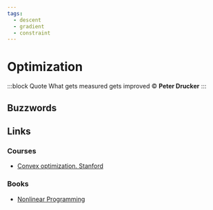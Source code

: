 ```yaml
---
tags:
  - descent
  - gradient
  - constraint
---
```


# Optimization

:::block Quote
What gets measured gets improved  © **Peter Drucker**
:::

## Buzzwords

<Buzzword text="Linear Programming"/>
<Buzzword text="Quadratic Programming"/>
<Buzzword text="Dynamic Programming"/>
<Buzzword text="Constraint Optimization"/>
<Buzzword text="Simplex Algorithm"/>
<Buzzword text="Barrier Function"/>
<Buzzword text="Penalty Method"/>
<Buzzword text="Steepest Descent"/>
<Buzzword text="Newton's Method"/>
<Buzzword text="Evolutionary Algorithms"/>
<Buzzword text="Particle Swarm Optimization"/>

## Links

### Courses

- [Convex optimization. Stanford](https://www.youtube.com/watch?v=McLq1hEq3UY&list=PL3940DD956CDF0622)

### Books

- [Nonlinear Programming](https://www.goodreads.com/book/show/1352341.Nonlinear_Programming)
